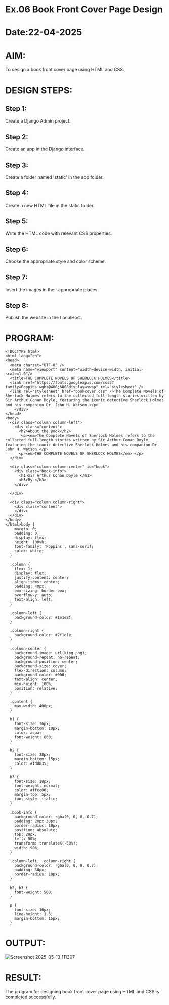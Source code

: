 
# Ex.06 Book Front Cover Page Design
# Date:22-04-2025

# AIM:
To design a book front cover page using HTML and CSS.

# DESIGN STEPS:
## Step 1:
Create a Django Admin project.

## Step 2:
Create an app in the Django interface.

## Step 3:
Create a folder named 'static' in the app folder.

## Step 4:
Create a new HTML file in the static folder.

## Step 5:
Write the HTML code with relevant CSS properties.

## Step 6:
Choose the appropriate style and color scheme.

## Step 7:
Insert the images in their appropriate places.

## Step 8:
Publish the website in the LocalHost.

# PROGRAM:
```
<!DOCTYPE html>
<html lang="en">
<head>
  <meta charset="UTF-8" />
  <meta name="viewport" content="width=device-width, initial-scale=1.0"/>
  <title>THE COMPLETE NOVELS OF SHERLOCK HOLMES</title>
  <link href="https://fonts.googleapis.com/css2?family=Poppins:wght@400;600&display=swap" rel="stylesheet" />
  <link rel="stylesheet" href="bookcover.css" />The Complete Novels of Sherlock Holmes refers to the collected full-length stories written by Sir Arthur Conan Doyle, featuring the iconic detective Sherlock Holmes and his companion Dr. John H. Watson.</p>
    </div>
</head>
<body>
  <div class="column column-left">
    <div class="content">
      <h2>About the Book</h2>
       <p><em>The Complete Novels of Sherlock Holmes refers to the collected full-length stories written by Sir Arthur Conan Doyle, featuring the iconic detective Sherlock Holmes and his companion Dr. John H. Watson.</p>
      <p><em>THE COMPLETE NOVELS OF SHERLOCK HOLMES</em> </p>
  </div>

  <div class="column column-center" id="book">
    <div class="book-info">
      <h1>Sir Arthur Conan Doyle </h1>
      <h3>By </h3>
    </div>

  </div>

  <div class="column column-right">
    <div class="content">
    </div>
  </div>
</body>
</html>body {
    margin: 0;
    padding: 0;
    display: flex;
    height: 100vh;
    font-family: 'Poppins', sans-serif; 
    color: white;
  }
  
  .column {
    flex: 1;
    display: flex;
    justify-content: center;
    align-items: center;
    padding: 40px;
    box-sizing: border-box;
    overflow-y: auto;
    text-align: left;
  }
  
  .column-left {
    background-color: #1e1e2f;
  }
  
  .column-right {
    background-color: #2f1e1e;
  }
  
  .column-center {
    background-image: url(king.png); 
    background-repeat: no-repeat;
    background-position: center;
    background-size: cover;
    flex-direction: column;
    background-color: #000; 
    text-align: center;
    min-height: 100%;
    position: relative;
  }
  
  .content {
    max-width: 400px;
  }
  
  h1 {
    font-size: 36px;
    margin-bottom: 10px;
    color: aqua;
    font-weight: 600;
  }
  
  h2 {
    font-size: 28px;
    margin-bottom: 15px;
    color: #fdd835;
  }
  
  h3 {
    font-size: 18px;
    font-weight: normal;
    color: #ffcc80;
    margin-top: 5px;
    font-style: italic;
  }
  
  .book-info {
    background-color: rgba(0, 0, 0, 0.7);
    padding: 20px 30px;
    border-radius: 10px;
    position: absolute;
    top: 20px; 
    left: 50%;
    transform: translateX(-50%); 
    width: 90%; 
  }
  
  .column-left, .column-right {
    background-color: rgba(0, 0, 0, 0.7);
    padding: 30px;
    border-radius: 10px;
  }
  
  h2, h3 {
    font-weight: 500;
  }
  
  p {
    font-size: 16px;
    line-height: 1.6;
    margin-bottom: 15px;
  }
```
# OUTPUT:
![Screenshot 2025-05-13 111307](https://github.com/user-attachments/assets/40295b43-d7b6-4630-bd27-a60a5744c79e)


# RESULT:
The program for designing book front cover page using HTML and CSS is completed successfully.
